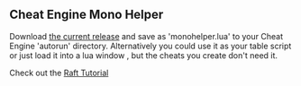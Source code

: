 ## Cheat Engine Mono Helper

Download [the current release](Releases/monohelper.lua) and save as 'monohelper.lua' to your Cheat Engine 'autorun' directory.  Alternatively you could use it as your table script or just load it into a lua window , but the cheats you create don't need it.

Check out the [Raft Tutorial](Tutorials/Raft)